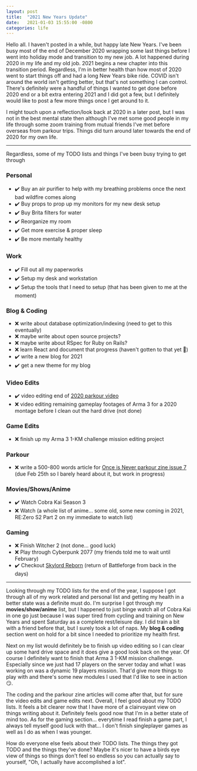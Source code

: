 ```yaml
---
layout: post
title:  "2021 New Years Update"
date:   2021-01-03 15:55:00 -0800
categories: life
---
```

Hello all. I haven't posted in a while, but happy late New Years. I've been busy most of the end of December 2020 wrapping some last things before I went into holiday mode and transition to my new job. A lot happened during 2020 in my life and my old job. 2021 begins a new chapter into this transition period. Regardless, I'm in better health than how most of 2020 went to start things off and had a long New Years bike ride. COVID isn't around the world isn't getting better, but that's not something I can control. There's definitely were a handful of things I wanted to get done before 2020 end or a bit extra entering 2021 and I did got a few, but I definitely would like to post a few more things once I get around to it.

I might touch upon a reflection/look back at 2020 in a later post, but I was not in the best mental state then although I've met some good people in my life through some zoom training from mutual friends I've met before overseas from parkour trips. Things did turn around later towards the end of 2020 for my own life.

----

Regardless, some of my TODO lists and things I've been busy trying to get through

### Personal

- ✔️ Buy an air purifier to help with my breathing problems once the next bad wildfire comes along
- ✔️ Buy props to prop up my monitors for my new desk setup
- ✔️ Buy Brita filters for water
- ✔️ Reorganize my room
- ✔️ Get more exercise & proper sleep
- ✔️ Be more mentally healthy

### Work

- ✔️ Fill out all my paperworks
- ✔️ Setup my desk and workstation
- ✔️ Setup the tools that I need to setup (that has been given to me at the moment)

### Blog & Coding

- ❌ write about database optimization/indexing (need to get to this eventually)
- ❌ maybe write about open source projects?
- ❌ maybe write about RSpec for Ruby on Rails?
- ❌ learn React and document that progress (haven't gotten to that yet 🙁)
- ✔️ write a new blog for 2021
- ✔️ get a new theme for my blog

### Video Edits

- ✔️ video editing end of [2020 parkour video](https://www.youtube.com/watch?v=8aaLdg6x9_o)
- ❌ video editing remaining gameplay footages of Arma 3 for a 2020 montage before I clean out the hard drive (not done)

### Game Edits

- ❌ finish up my Arma 3 1-KM challenge mission editing project

### Parkour

- ❌ write a 500-800 words article for [Once is Never parkour zine issue 7](https://onceisnever.com/submissions/) (due Feb 25th so I barely heard about it, but work in progress)

### Movies/Shows/Anime

- ✔️ Watch Cobra Kai Season 3
- ❌ Watch (a whole list of anime... some old, some new coming in 2021, RE:Zero S2 Part 2 on my immediate to watch list)

### Gaming

- ❌ Finish Witcher 2 (not done... good luck)
- ❌ Play through Cyberpunk 2077 (my friends told me to wait until February)
- ✔️ Checkout [Skylord Reborn](https://forum.skylords.eu/) (return of Battleforge from back in the days)

----

Looking through my TODO lists for the end of the year, I suppose I got through all of my work related and personal list and getting my health in a better state was a definite must do. I'm surprise I got through my **movies/show/anime** list, but I happened to just binge watch all of Cobra Kai in one go just because I was super tired from cycling and training on New Years and spent Saturday as a complete rest/leisure day. I did train a bit with a friend before that, but I surely took a lot of naps. My **blog & coding** section went on hold for a bit since I needed to prioritize my health first.

Next on my list would definitely be to finish up video editing so I can clear up some hard drive space and it does give a good look back on the year. Of course I definitely want to finish that Arma 3 1-KM mission challenge. Especially since we just had 17 players on the server today and what I was working on was a dynamic 19 players mission. That'd give more things to play with and there's some new modules I used that I'd like to see in action 😏.

The coding and the parkour zine articles will come after that, but for sure the video edits and game edits next. Overall, I feel good about my TODO lists. It feels a bit clearer now that I have more of a clairvoyant view on things writing about it. Definitely feels good now that I'm in a better state of mind too. As for the gaming section... everytime I read finish a game part, I always tell myself good luck with that... I don't finish singleplayer games as well as I do as when I was younger.

How do everyone else feels about their TODO lists. The things they got TODO and the things they've done? Maybe it's nicer to have a birds eye view of things so things don't feel so endless so you can actually say to yourself, "Oh, I actually have accomplished a lot".
